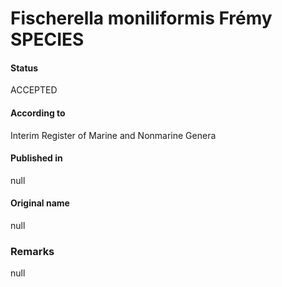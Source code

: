 # Fischerella moniliformis Frémy SPECIES

#### Status
ACCEPTED

#### According to
Interim Register of Marine and Nonmarine Genera

#### Published in
null

#### Original name
null

### Remarks
null